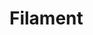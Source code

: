 <script src="https://cdn.jsdelivr.net/npm/marked/marked.min.js"></script>
<script>
    fetch('https://rawcdn.githack.com/CandelaSolutions/filament/f3e9603c8f5701bc183b2d2c0145a72a925c8d8d/README.md')
        .then(response => response.text())
        .then(markdown => {
            const htmlContent = marked(markdown);
            document.getElementById('remote-markdown-content').innerHTML = htmlContent;
        })
        .catch(error => console.error('Error fetching markdown:', error));
</script>

# Filament

<div id="remote-markdown-content"></div>
